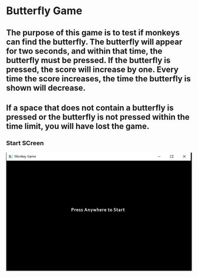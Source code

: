 # Butterfly Game

## The purpose of this game is to test if monkeys can find the butterfly. The butterfly will appear for two seconds, and within that time, the butterfly must be pressed. If the butterfly is pressed, the score will increase by one. Every time the score increases, the time the butterfly is shown will decrease.


## If a space that does not contain a butterfly is pressed or the butterfly is not pressed within the time limit, you will have lost the game.

### Start SCreen
![Alt text](screenshot/start_screen.png?raw=true "Title")
